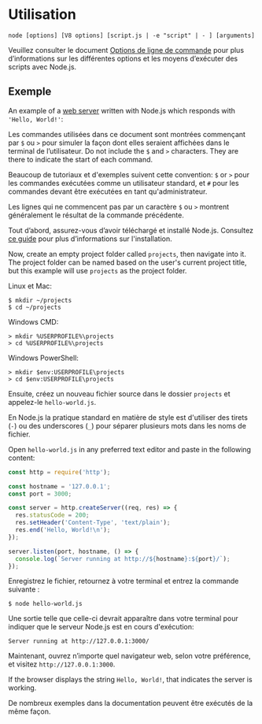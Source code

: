 # Utilisation

<!--introduced_in=v0.10.0-->

<!--type=misc-->

`node [options] [V8 options] [script.js | -e "script" | - ] [arguments]`

Veuillez consulter le document [Options de ligne de commande](cli.html#cli_command_line_options) pour plus d’informations sur les différentes options et les moyens d’exécuter des scripts avec Node.js.

## Exemple

An example of a [web server](http.html) written with Node.js which responds with `'Hello, World!'`:

Les commandes utilisées dans ce document sont montrées commençant par `$` ou `>` pour simuler la façon dont elles seraient affichées dans le terminal de l’utilisateur. Do not include the `$` and `>` characters. They are there to indicate the start of each command.

Beaucoup de tutoriaux et d'exemples suivent cette convention: `$` or `>` pour les commandes exécutées comme un utilisateur standard, et `#` pour les commandes devant être exécutées en tant qu'administrateur.

Les lignes qui ne commencent pas par un caractère `$` ou `>` montrent généralement le résultat de la commande précédente.

Tout d’abord, assurez-vous d’avoir téléchargé et installé Node.js. Consultez [ce guide](https://nodejs.org/en/download/package-manager/) pour plus d’informations sur l'installation.

Now, create an empty project folder called `projects`, then navigate into it. The project folder can be named based on the user's current project title, but this example will use `projects` as the project folder.

Linux et Mac:

```console
$ mkdir ~/projects
$ cd ~/projects
```

Windows CMD:

```console
> mkdir %USERPROFILE%\projects
> cd %USERPROFILE%\projects
```

Windows PowerShell:

```console
> mkdir $env:USERPROFILE\projects
> cd $env:USERPROFILE\projects
```

Ensuite, créez un nouveau fichier source dans le dossier `projects` et appelez-le `hello-world.js`.

En Node.js la pratique standard en matière de style est d'utiliser des tirets (`-`) ou des underscores (`_`) pour séparer plusieurs mots dans les noms de fichier.

Open `hello-world.js` in any preferred text editor and paste in the following content:

```js
const http = require('http');

const hostname = '127.0.0.1';
const port = 3000;

const server = http.createServer((req, res) => {
  res.statusCode = 200;
  res.setHeader('Content-Type', 'text/plain');
  res.end('Hello, World!\n');
});

server.listen(port, hostname, () => {
  console.log(`Server running at http://${hostname}:${port}/`);
});
```

Enregistrez le fichier, retournez à votre terminal et entrez la commande suivante :

```console
$ node hello-world.js
```

Une sortie telle que celle-ci devrait apparaître dans votre terminal pour indiquer que le serveur Node.js est en cours d'exécution:

```console
Server running at http://127.0.0.1:3000/
```

Maintenant, ouvrez n’importe quel navigateur web, selon votre préférence, et visitez `http://127.0.0.1:3000`.

If the browser displays the string `Hello, World!`, that indicates the server is working.

De nombreux exemples dans la documentation peuvent être exécutés de la même façon.